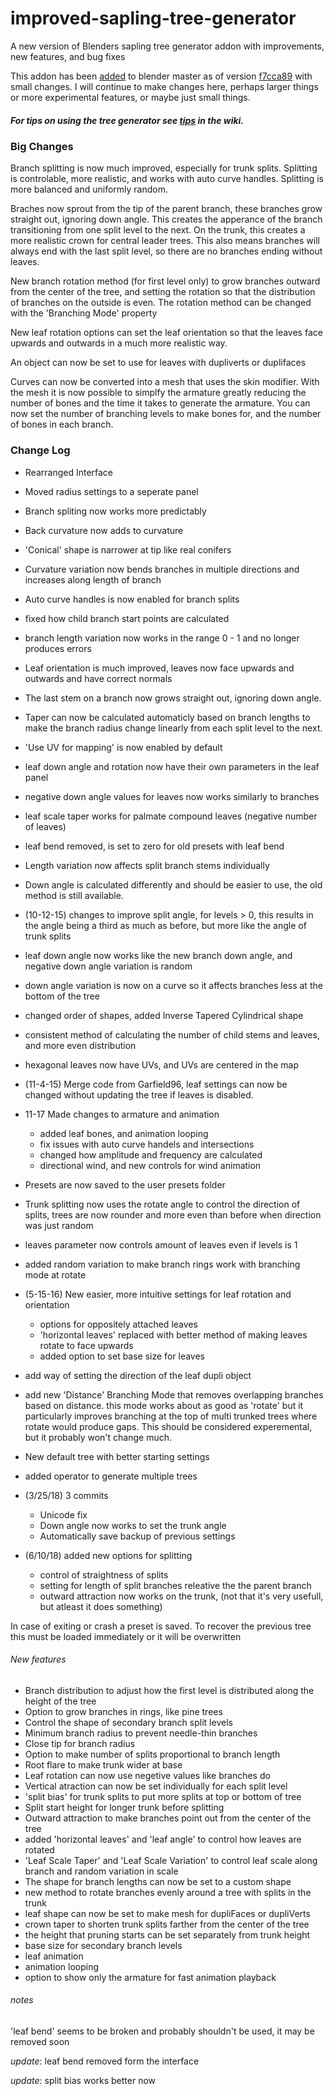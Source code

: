 # improved-sapling-tree-generator
A new version of Blenders sapling tree generator addon with improvements, new features, and bug fixes

This addon has been [added](https://developer.blender.org/rBAc3a6d9132a44afd254fa120157c66e72b751e6f1) to blender master as of version [f7cca89](https://github.com/abpy/improved-sapling-tree-generator/commit/720f312cb083c7a1b866f006b38fcf67521a6f39) with small changes. I will continue to make changes here, perhaps larger things or more experimental features, or maybe just small things.

##### For tips on using the tree generator see [tips](https://github.com/abpy/improved-sapling-tree-generator/wiki/Tips) in the wiki.

### Big Changes
Branch splitting is now much improved, especially for trunk splits. Splitting is controlable, more realistic, and works with auto curve handles.
Splitting is more balanced and uniformly random.

Braches now sprout from the tip of the parent branch, these branches grow straight out, ignoring down angle. This creates the apperance of the branch transitioning from one split level to the next. On the trunk, this creates a more realistic crown for central leader trees. This also means branches will always end with the last split level, so there are no branches ending without leaves.

New branch rotation method (for first level only) to grow branches outward from the center of the tree, and setting the rotation so that the distribution of branches on the outside is even.
The rotation method can be changed with the 'Branching Mode' property

New leaf rotation options can set the leaf orientation so that the leaves face upwards and outwards in a much more realistic way.

An object can now be set to use for leaves with dupliverts or duplifaces

Curves can now be converted into a mesh that uses the skin modifier. With the mesh it is now possible to simplfy the armature greatly reducing the number of bones and the time it takes to generate the armature. You can now set the number of branching levels to make bones for, and the number of bones in each branch.

### Change Log
* Rearranged Interface
* Moved radius settings to a seperate panel
* Branch spliting now works more predictably
* Back curvature now adds to curvature
* 'Conical' shape is narrower at tip like real conifers
* Curvature variation now bends branches in multiple directions and increases along length of branch
* Auto curve handles is now enabled for branch splits
* fixed how child branch start points are calculated
* branch length variation now works in the range 0 - 1 and no longer produces errors
* Leaf orientation is much improved, leaves now face upwards and outwards and have correct normals
* The last stem on a branch now grows straight out, ignoring down angle.
* Taper can now be calculated automaticly based on branch lengths to make the branch radius change linearly from each split level to the next.
* 'Use UV for mapping' is now enabled by default
* leaf down angle and rotation now have their own parameters in the leaf panel
* negative down angle values for leaves now works similarly to branches
* leaf scale taper works for palmate compound leaves (negative number of leaves)
* leaf bend removed, is set to zero for old presets with leaf bend
* Length variation now affects split branch stems individually
* Down angle is calculated differently and should be easier to use, the old method is still available.
* (10-12-15) changes to improve split angle, for levels > 0, this results in the angle being a third as much as before, but more like the angle of trunk splits
* leaf down angle now works like the new branch down angle, and negative down angle variation is random
* down angle variation is now on a curve so it affects branches less at the bottom of the tree
* changed order of shapes, added Inverse Tapered Cylindrical shape
* consistent method of calculating the number of child stems and leaves, and more even distribution
* hexagonal leaves now have UVs, and UVs are centered in the map
* (11-4-15) Merge code from Garfield96, leaf settings can now be changed without updating the tree if leaves is disabled.
* 11-17 Made changes to armature and animation
  * added leaf bones, and animation looping
  * fix issues with auto curve handels and intersections
  * changed how amplitude and frequency are calculated
  * directional wind, and new controls for wind animation

* Presets are now saved to the user presets folder
* Trunk splitting now uses the rotate angle to control the direction of splits, trees are now rounder and more even than before when direction was just random
* leaves parameter now controls amount of leaves even if levels is 1
* added random variation to make branch rings work with branching mode at rotate
* (5-15-16) New easier, more intuitive settings for leaf rotation and orientation
  *  options for oppositely attached leaves
  * 'horizontal leaves' replaced with better method of making leaves rotate to face upwards
  * added option to set base size for leaves
* add way of setting the direction of the leaf dupli object
* add new 'Distance' Branching Mode that removes overlapping branches based on distance.
  this mode works about as good as 'rotate' but it particularly improves branching at the top of multi trunked trees where rotate would produce gaps. This should be considered experemental, but it probably won't change much.
* New default tree with better starting settings
* added operator to generate multiple trees

* (3/25/18) 3 commits
  * Unicode fix
  * Down angle now works to set the trunk angle
  * Automatically save backup of previous settings

* (6/10/18) added new options for splitting
  * control of straightness of splits
  * setting for length of split branches releative the the parent branch
  * outward attraction now works on the trunk, (not that it's very usefull, but atleast it does something)

In case of exiting or crash a preset is saved. To recover the previous tree this must be loaded immediately or it will be overwritten


###### New features
* Branch distribution to adjust how the first level is distributed along the height of the tree
* Option to grow branches in rings, like pine trees
* Control the shape of secondary branch split levels
* Minimum branch radius to prevent needle-thin branches
* Close tip for branch radius
* Option to make number of splits proportional to branch length
* Root flare to make trunk wider at base
* Leaf rotation can now use negetive values like branches do
* Vertical atraction can now be set individually for each split level
* 'split bias' for trunk splits to put more splits at top or bottom of tree
* Split start height for longer trunk before splitting
* Outward attraction to make branches point out from the center of the tree
* added 'horizontal leaves' and 'leaf angle' to control how leaves are rotated
* 'Leaf Scale Taper' and 'Leaf Scale Variation' to control leaf scale along branch and random variation in scale
* The shape for branch lengths can now be set to a custom shape
* new method to rotate branches evenly around a tree with splits in the trunk
* leaf shape can now be set to make mesh for dupliFaces or dupliVerts
* crown taper to shorten trunk splits farther from the center of the tree
* the height that pruning starts can be set separately from trunk height
* base size for secondary branch levels
* leaf animation
* animation looping
* option to show only the armature for fast animation playback

###### notes
'leaf bend' seems to be broken and probably shouldn't be used, it may be removed soon

*update*: leaf bend removed form the interface

*update*: split bias works better now
